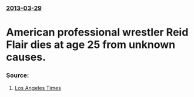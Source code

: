 ### [2013-03-29](/news/2013/03/29/index.md)

# American professional wrestler Reid Flair dies at age 25 from unknown causes. 




### Source:

1. [Los Angeles Times](http://www.latimes.com/sports/sportsnow/la-sp-sn-reid-flair-dies-20130329,0,704880.story)
